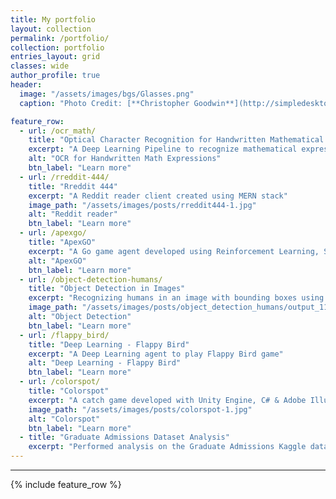 ```yaml
---
title: My portfolio
layout: collection
permalink: /portfolio/
collection: portfolio
entries_layout: grid
classes: wide
author_profile: true
header:
  image: "/assets/images/bgs/Glasses.png"
  caption: "Photo Credit: [**Christopher Goodwin**](http://simpledesktops.com/browse/desktops/2012/sep/27/wayfarer-2/)"

feature_row:
  - url: /ocr_math/
    title: "Optical Character Recognition for Handwritten Mathematical Expressions"
    excerpt: "A Deep Learning Pipeline to recognize mathematical expressions from images"
    alt: "OCR for Handwritten Math Expressions"
    btn_label: "Learn more"
  - url: /rreddit-444/
    title: "Rreddit 444"
    excerpt: "A Reddit reader client created using MERN stack"
    image_path: "/assets/images/posts/rreddit444-1.jpg"
    alt: "Reddit reader"
    btn_label: "Learn more"
  - url: /apexgo/
    title: "ApexGO"
    excerpt: "A Go game agent developed using Reinforcement Learning, Supervised Learning and Monte Carlo Tree Search"
    alt: "ApexGO"
    btn_label: "Learn more"
  - url: /object-detection-humans/
    title: "Object Detection in Images"
    excerpt: "Recognizing humans in an image with bounding boxes using pretrained YOLOv3 architecture"
    image_path: "/assets/images/posts/object_detection_humans/output_11_11.png"
    alt: "Object Detection"
    btn_label: "Learn more"
  - url: /flappy_bird/
    title: "Deep Learning - Flappy Bird"
    excerpt: "A Deep Learning agent to play Flappy Bird game"
    alt: "Deep Learning - Flappy Bird"
    btn_label: "Learn more"
  - url: /colorspot/
    title: "Colorspot"
    excerpt: "A catch game developed with Unity Engine, C# & Adobe Illustrator"
    image_path: "/assets/images/posts/colorspot-1.jpg"
    alt: "Colorspot"
    btn_label: "Learn more"
  - title: "Graduate Admissions Dataset Analysis"
    excerpt: "Performed analysis on the Graduate Admissions Kaggle dataset using Regression and Classification models"
---
```


<!--Sorry. This page is under Construction...-->
<!--add image_path to each feature row cell to display preview image-->
<!-- add this preview image same as the header from each post-->
---

{% include feature_row %}
